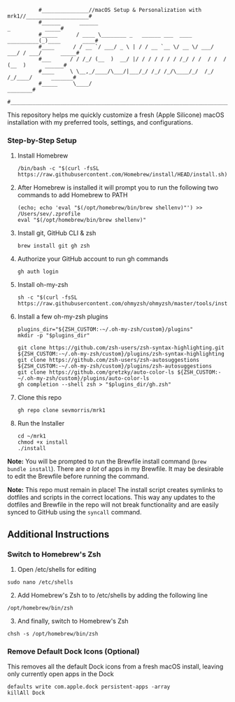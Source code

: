 ```
          #_______________//macOS Setup & Personalization with mrk1//____________________#
          #______      ______                                           _           _____#
          #_____      / ____ \________ _   ______ ___  ____  __________(_)____       ____#
          #____      / / __ `/ ___/ _ \ | / / __ `__ \/ __ \/ ___/ ___/ / ___/      _____#
          #___      / / /_/ (__  )  __/ |/ / / / / / / /_/ / /  / /  / (__  )      ______#
          #____     \ \__,_/____/\___/|___/_/ /_/ /_/\____/_/  /_/  /_/____/      _______#
          #_____     \____/                                                      ________#
          #______________________________________________________________________________#
```

This repository helps me quickly customize a fresh (Apple Silicone) macOS installation with my preferred tools, settings, and configurations.


### Step-by-Step Setup

1. Install Homebrew
   ```
   /bin/bash -c "$(curl -fsSL https://raw.githubusercontent.com/Homebrew/install/HEAD/install.sh)"
   ```

2. After Homebrew is installed it will prompt you to run the following two commands to add Homebrew to PATH
   ```
   (echo; echo 'eval "$(/opt/homebrew/bin/brew shellenv)"') >> /Users/sev/.zprofile
   eval "$(/opt/homebrew/bin/brew shellenv)"
   ```

3. Install git, GitHub CLI & zsh
   ```
   brew install git gh zsh
   ```

4. Authorize your GitHub account to run gh commands
   ```
   gh auth login
   ```

5. Install oh-my-zsh
   ```
   sh -c "$(curl -fsSL https://raw.githubusercontent.com/ohmyzsh/ohmyzsh/master/tools/install.sh)"
   ```

6. Install a few oh-my-zsh plugins
   ```
   plugins_dir="${ZSH_CUSTOM:-~/.oh-my-zsh/custom}/plugins"
   mkdir -p "$plugins_dir"

   git clone https://github.com/zsh-users/zsh-syntax-highlighting.git ${ZSH_CUSTOM:-~/.oh-my-zsh/custom}/plugins/zsh-syntax-highlighting
   git clone https://github.com/zsh-users/zsh-autosuggestions ${ZSH_CUSTOM:-~/.oh-my-zsh/custom}/plugins/zsh-autosuggestions
   git clone https://github.com/gretzky/auto-color-ls ${ZSH_CUSTOM:-~/.oh-my-zsh/custom}/plugins/auto-color-ls
   gh completion --shell zsh > "$plugins_dir/gh.zsh"
   ```

7. Clone this repo
   ```
   gh repo clone sevmorris/mrk1
   ```

8. Run the Installer
   ```
   cd ~/mrk1
   chmod +x install
   ./install
   ```  

**Note:** You will be prompted to run the Brewfile install command (`brew bundle install`). There are *a lot* of apps in my Brewfile. It may be desirable to edit the Brewfile before running the command.

**Note:** This repo must remain in place! The install script creates symlinks to dotfiles and scripts in the correct locations. This way any updates to the dotfiles and Brewfile in the repo will not break functionality and are easily synced to GitHub using the `syncall` command.

## Additional Instructions

### Switch to Homebrew's Zsh

  1. Open /etc/shells for editing
  ```
  sudo nano /etc/shells
  ```

  2. Add Homebrew's Zsh to to /etc/shells by adding the following line
  ```
  /opt/homebrew/bin/zsh
  ```

  3. And finally, switch to Homebrew's Zsh
  ```
  chsh -s /opt/homebrew/bin/zsh
  ```

### Remove Default Dock Icons (Optional)

  This removes all the default Dock icons from a fresh macOS install, leaving only currently open apps in the Dock
  ```
  defaults write com.apple.dock persistent-apps -array
  killAll Dock
  ```
